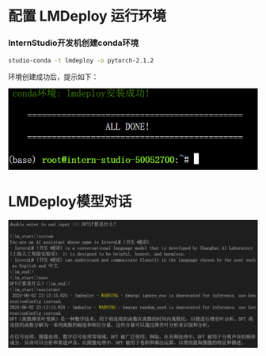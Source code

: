 # 配置 LMDeploy 运行环境
### InternStudio开发机创建conda环境
```sh
studio-conda -t lmdeploy -o pytorch-2.1.2
```
环境创建成功后，提示如下：

![](image/111.png)
# LMDeploy模型对话
![](image/112.png)
